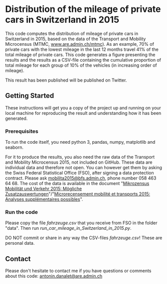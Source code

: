 # Distribution of the mileage of private cars in Switzerland in 2015
This code computes the distribution of mileage of private cars in Switzerland in 2015, based on the data of the Transport and Mobility Microcensus (MTMC, www.are.admin.ch/mtmc). As an example, 70% of private cars with the lowest mileage in the last 12 months travel 41% of the total mileage of private cars. This code generates a figure presenting the results and the results as a CSV-file containing the cumulative proportion of total mileage for each group of 10% of the vehicles (in increasing order of mileage).

This result has been published will be published on Twitter.

## Getting Started

These instructions will get you a copy of the project up and running on your local machine for reproducing the result and understanding how it has been generated. 

### Prerequisites

To run the code itself, you need python 3, pandas, numpy, matplotlib and seaborn.

For it to produce the results, you also need the raw data of the Transport and Mobility Microcensus 2015, not included on GitHub. These data are individual data and therefore not open. You can however get them by asking the Swiss Federal Statistical Office (FSO), after signing a data protection contract. Please ask mobilita2015@bfs.admin.ch, phone number 058 463 64 68. The cost of the data is available in the document "<a href="https://www.are.admin.ch/are/de/home/medien-und-publikationen/publikationen/grundlagen/mikrozensus-mobilitat-und-verkehr-2015-mogliche-zusatzauswertung.html">Mikrozensus Mobilität und Verkehr 2015: Mögliche Zusatzauswertungen</a>"/"<a href="https://www.are.admin.ch/are/fr/home/media-et-publications/publications/bases/mikrozensus-mobilitat-und-verkehr-2015-mogliche-zusatzauswertung.html">Microrecensement mobilité et transports 2015: Analyses supplémentaires possibles</a>".

### Run the code

Please copy the file <em>fahrzeuge.csv</em> that you receive from FSO in the folder "data". Then run <em>run_car_mileage_in_Switzerland_in_2015.py</em>. 

DO NOT commit or share in any way the CSV-files <em>fahrzeuge.csv</em>! These are personal data.

## Contact

Please don't hesitate to contact me if you have questions or comments about this code: antonin.danalet@are.admin.ch

